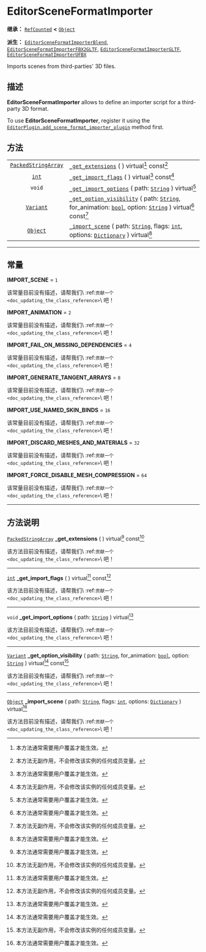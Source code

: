 <!-- ⚠ 请勿编辑本文件 ⚠ -->
<!-- 本文档使用脚本从 WeDot 引擎源码仓库生成。 -->
<!-- 生成脚本：https://github.com/WeDot-Engine/WeDot/tree/master/doc/tools/make_md.py； -->
<!-- 原文件：https://github.com/WeDot-Engine/WeDot/tree/master/doc/classes/EditorSceneFormatImporter.xml。 -->

<div id="_class_editorsceneformatimporter"></div>

# EditorSceneFormatImporter

**继承：** [`RefCounted`](class_refcounted.md) **<** [`Object`](class_object.md)

**派生：** [`EditorSceneFormatImporterBlend`](class_editorsceneformatimporterblend.md), [`EditorSceneFormatImporterFBX2GLTF`](class_editorsceneformatimporterfbx2gltf.md), [`EditorSceneFormatImporterGLTF`](class_editorsceneformatimportergltf.md), [`EditorSceneFormatImporterUFBX`](class_editorsceneformatimporterufbx.md)

Imports scenes from third-parties' 3D files.

## 描述

**EditorSceneFormatImporter** allows to define an importer script for a third-party 3D format.

To use **EditorSceneFormatImporter**, register it using the [`EditorPlugin.add_scene_format_importer_plugin`](class_editorplugin.md#class_editorplugin_method_add_scene_format_importer_plugin) method first.

## 方法

|||
|:-:|:--|
| [`PackedStringArray`](class_packedstringarray.md) | [`_get_extensions`](class_editorsceneformatimporter.md#class_editorsceneformatimporter_private_method__get_extensions) ( ) virtual[^virtual] const[^const]                                                                                                                              |
| [`int`](class_int.md)                             | [`_get_import_flags`](class_editorsceneformatimporter.md#class_editorsceneformatimporter_private_method__get_import_flags) ( ) virtual[^virtual] const[^const]                                                                                                                          |
| `void`                                            | [`_get_import_options`](class_editorsceneformatimporter.md#class_editorsceneformatimporter_private_method__get_import_options) ( path: [`String`](class_string.md) ) virtual[^virtual]                                                                                                  |
| [`Variant`](class_variant.md)                     | [`_get_option_visibility`](class_editorsceneformatimporter.md#class_editorsceneformatimporter_private_method__get_option_visibility) ( path: [`String`](class_string.md), for_animation: [`bool`](class_bool.md), option: [`String`](class_string.md) ) virtual[^virtual] const[^const] |
| [`Object`](class_object.md)                       | [`_import_scene`](class_editorsceneformatimporter.md#class_editorsceneformatimporter_private_method__import_scene) ( path: [`String`](class_string.md), flags: [`int`](class_int.md), options: [`Dictionary`](class_dictionary.md) ) virtual[^virtual]                                  |

<!-- rst-class:: classref-section-separator -->

---

## 常量

<div id="_class_editorsceneformatimporter_constant_import_scene"></div>

**IMPORT_SCENE** = ``1`` <div id="class_editorsceneformatimporter_constant_import_scene"></div>

该常量目前没有描述，请帮我们\ :ref:`贡献一个 <doc_updating_the_class_reference>`\ 吧！



<div id="_class_editorsceneformatimporter_constant_import_animation"></div>

**IMPORT_ANIMATION** = ``2`` <div id="class_editorsceneformatimporter_constant_import_animation"></div>

该常量目前没有描述，请帮我们\ :ref:`贡献一个 <doc_updating_the_class_reference>`\ 吧！



<div id="_class_editorsceneformatimporter_constant_import_fail_on_missing_dependencies"></div>

**IMPORT_FAIL_ON_MISSING_DEPENDENCIES** = ``4`` <div id="class_editorsceneformatimporter_constant_import_fail_on_missing_dependencies"></div>

该常量目前没有描述，请帮我们\ :ref:`贡献一个 <doc_updating_the_class_reference>`\ 吧！



<div id="_class_editorsceneformatimporter_constant_import_generate_tangent_arrays"></div>

**IMPORT_GENERATE_TANGENT_ARRAYS** = ``8`` <div id="class_editorsceneformatimporter_constant_import_generate_tangent_arrays"></div>

该常量目前没有描述，请帮我们\ :ref:`贡献一个 <doc_updating_the_class_reference>`\ 吧！



<div id="_class_editorsceneformatimporter_constant_import_use_named_skin_binds"></div>

**IMPORT_USE_NAMED_SKIN_BINDS** = ``16`` <div id="class_editorsceneformatimporter_constant_import_use_named_skin_binds"></div>

该常量目前没有描述，请帮我们\ :ref:`贡献一个 <doc_updating_the_class_reference>`\ 吧！



<div id="_class_editorsceneformatimporter_constant_import_discard_meshes_and_materials"></div>

**IMPORT_DISCARD_MESHES_AND_MATERIALS** = ``32`` <div id="class_editorsceneformatimporter_constant_import_discard_meshes_and_materials"></div>

该常量目前没有描述，请帮我们\ :ref:`贡献一个 <doc_updating_the_class_reference>`\ 吧！



<div id="_class_editorsceneformatimporter_constant_import_force_disable_mesh_compression"></div>

**IMPORT_FORCE_DISABLE_MESH_COMPRESSION** = ``64`` <div id="class_editorsceneformatimporter_constant_import_force_disable_mesh_compression"></div>

该常量目前没有描述，请帮我们\ :ref:`贡献一个 <doc_updating_the_class_reference>`\ 吧！



<!-- rst-class:: classref-section-separator -->

---

## 方法说明

<div id="_class_editorsceneformatimporter_private_method__get_extensions"></div>

[`PackedStringArray`](class_packedstringarray.md) **_get_extensions** ( ) virtual[^virtual] const[^const]<div id="class_editorsceneformatimporter_private_method__get_extensions"></div>

该方法目前没有描述，请帮我们\ :ref:`贡献一个 <doc_updating_the_class_reference>`\ 吧！

<!-- rst-class:: classref-item-separator -->

---

<div id="_class_editorsceneformatimporter_private_method__get_import_flags"></div>

[`int`](class_int.md) **_get_import_flags** ( ) virtual[^virtual] const[^const]<div id="class_editorsceneformatimporter_private_method__get_import_flags"></div>

该方法目前没有描述，请帮我们\ :ref:`贡献一个 <doc_updating_the_class_reference>`\ 吧！

<!-- rst-class:: classref-item-separator -->

---

<div id="_class_editorsceneformatimporter_private_method__get_import_options"></div>

`void` **_get_import_options** ( path: [`String`](class_string.md) ) virtual[^virtual]<div id="class_editorsceneformatimporter_private_method__get_import_options"></div>

该方法目前没有描述，请帮我们\ :ref:`贡献一个 <doc_updating_the_class_reference>`\ 吧！

<!-- rst-class:: classref-item-separator -->

---

<div id="_class_editorsceneformatimporter_private_method__get_option_visibility"></div>

[`Variant`](class_variant.md) **_get_option_visibility** ( path: [`String`](class_string.md), for_animation: [`bool`](class_bool.md), option: [`String`](class_string.md) ) virtual[^virtual] const[^const]<div id="class_editorsceneformatimporter_private_method__get_option_visibility"></div>

该方法目前没有描述，请帮我们\ :ref:`贡献一个 <doc_updating_the_class_reference>`\ 吧！

<!-- rst-class:: classref-item-separator -->

---

<div id="_class_editorsceneformatimporter_private_method__import_scene"></div>

[`Object`](class_object.md) **_import_scene** ( path: [`String`](class_string.md), flags: [`int`](class_int.md), options: [`Dictionary`](class_dictionary.md) ) virtual[^virtual]<div id="class_editorsceneformatimporter_private_method__import_scene"></div>

该方法目前没有描述，请帮我们\ :ref:`贡献一个 <doc_updating_the_class_reference>`\ 吧！

[^virtual]: 本方法通常需要用户覆盖才能生效。
[^const]: 本方法无副作用，不会修改该实例的任何成员变量。
[^vararg]: 本方法除了能接受在此处描述的参数外，还能够继续接受任意数量的参数。
[^constructor]: 本方法用于构造某个类型。
[^static]: 调用本方法无需实例，可直接使用类名进行调用。
[^operator]: 本方法描述的是使用本类型作为左操作数的有效运算符。
[^bitfield]: 这个值是由下列位标志构成位掩码的整数。
[^void]: 无返回值。

